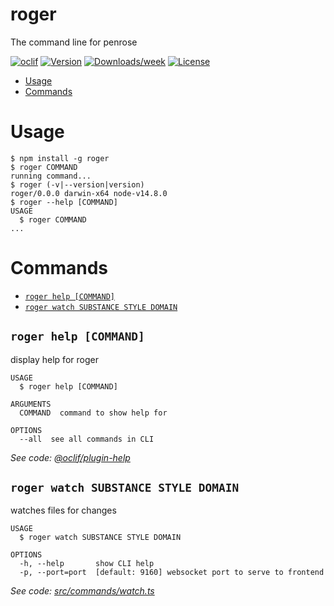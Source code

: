 roger
=====

The command line for penrose

[![oclif](https://img.shields.io/badge/cli-oclif-brightgreen.svg)](https://oclif.io)
[![Version](https://img.shields.io/npm/v/roger.svg)](https://npmjs.org/package/roger)
[![Downloads/week](https://img.shields.io/npm/dw/roger.svg)](https://npmjs.org/package/roger)
[![License](https://img.shields.io/npm/l/roger.svg)](https://github.com/penrose/penrose/blob/master/package.json)

<!-- toc -->
* [Usage](#usage)
* [Commands](#commands)
<!-- tocstop -->
# Usage
<!-- usage -->
```sh-session
$ npm install -g roger
$ roger COMMAND
running command...
$ roger (-v|--version|version)
roger/0.0.0 darwin-x64 node-v14.8.0
$ roger --help [COMMAND]
USAGE
  $ roger COMMAND
...
```
<!-- usagestop -->
# Commands
<!-- commands -->
* [`roger help [COMMAND]`](#roger-help-command)
* [`roger watch SUBSTANCE STYLE DOMAIN`](#roger-watch-substance-style-domain)

## `roger help [COMMAND]`

display help for roger

```
USAGE
  $ roger help [COMMAND]

ARGUMENTS
  COMMAND  command to show help for

OPTIONS
  --all  see all commands in CLI
```

_See code: [@oclif/plugin-help](https://github.com/oclif/plugin-help/blob/v3.2.1/src/commands/help.ts)_

## `roger watch SUBSTANCE STYLE DOMAIN`

watches files for changes

```
USAGE
  $ roger watch SUBSTANCE STYLE DOMAIN

OPTIONS
  -h, --help       show CLI help
  -p, --port=port  [default: 9160] websocket port to serve to frontend
```

_See code: [src/commands/watch.ts](https://github.com/penrose/penrose/blob/v0.0.0/src/commands/watch.ts)_
<!-- commandsstop -->
